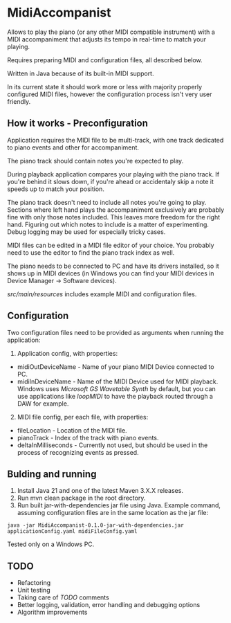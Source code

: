 # MidiAccompanist #

Allows to play the piano (or any other MIDI compatible instrument) with a MIDI accompaniment that adjusts its tempo in real-time to match your playing.

Requires preparing MIDI and configuration files, all described below.

Written in Java because of its built-in MIDI support.

In its current state it should work more or less with majority properly configured MIDI files, however the configuration process isn't very user friendly.

## How it works - Preconfiguration ##

Application requires the MIDI file to be multi-track, with one track dedicated to piano events and other for accompaniment.

The piano track should contain notes you're expected to play.

During playback application compares your playing with the piano track. If you're behind it slows down, if you're ahead or accidentaly skip a note it speeds up to match your position.

The piano track doesn't need to include all notes you're going to play. Sections where left hand plays the accompaniment exclusively are probably fine with only those notes included. This leaves more freedom for the right hand. Figuring out which notes to include is a matter of experimenting. Debug logging may be used for especially tricky cases.

MIDI files can be edited in a MIDI file editor of your choice. You probably need to use the editor to find the piano track index as well.

The piano needs to be connected to PC and have its drivers installed, so it shows up in MIDI devices (in Windows you can find your MIDI devices in Device Manager -> Software devices).

*src/main/resources* includes example MIDI and configuration files.

## Configuration ##

Two configuration files need to be provided as arguments when running the application:

1. Application config, with properties:
  * midiOutDeviceName - Name of your piano MIDI Device connected to PC.
  * midiInDeviceName - Name of the MIDI Device used for MIDI playback. Windows uses *Microsoft GS Wavetable Synth* by default, but you can use applications like *loopMIDI* to have the playback routed through a DAW for example.

2. MIDI file config, per each file, with properties:
  * fileLocation - Location of the MIDI file.
  * pianoTrack - Index of the track with piano events.
  * deltaInMilliseconds - Currently not used, but should be used in the process of recognizing events as pressed.

## Bulding and running ##

1. Install Java 21 and one of the latest Maven 3.X.X releases.
2. Run mvn clean package in the root directory.
3. Run built jar-with-dependencies jar file using Java. Example command, assuming configuration files are in the same location as the jar file:

```
java -jar MidiAccompanist-0.1.0-jar-with-dependencies.jar applicationConfig.yaml midiFileConfig.yaml
```
Tested only on a Windows PC.

## TODO ##
* Refactoring
* Unit testing
* Taking care of *TODO* comments
* Better logging, validation, error handling and debugging options
* Algorithm improvements
